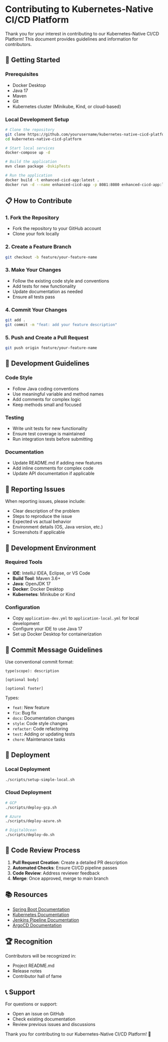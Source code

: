 # Contributing to Kubernetes-Native CI/CD Platform

Thank you for your interest in contributing to our Kubernetes-Native CI/CD Platform! This document provides guidelines and information for contributors.

## 🚀 Getting Started

### Prerequisites
- Docker Desktop
- Java 17
- Maven
- Git
- Kubernetes cluster (Minikube, Kind, or cloud-based)

### Local Development Setup
```bash
# Clone the repository
git clone https://github.com/yourusername/kubernetes-native-cicd-platform.git
cd kubernetes-native-cicd-platform

# Start local services
docker-compose up -d

# Build the application
mvn clean package -DskipTests

# Run the application
docker build -t enhanced-cicd-app:latest .
docker run -d --name enhanced-cicd-app -p 8081:8080 enhanced-cicd-app:latest
```

## 📋 How to Contribute

### 1. Fork the Repository
- Fork the repository to your GitHub account
- Clone your fork locally

### 2. Create a Feature Branch
```bash
git checkout -b feature/your-feature-name
```

### 3. Make Your Changes
- Follow the existing code style and conventions
- Add tests for new functionality
- Update documentation as needed
- Ensure all tests pass

### 4. Commit Your Changes
```bash
git add .
git commit -m "feat: add your feature description"
```

### 5. Push and Create a Pull Request
```bash
git push origin feature/your-feature-name
```

## 🎯 Development Guidelines

### Code Style
- Follow Java coding conventions
- Use meaningful variable and method names
- Add comments for complex logic
- Keep methods small and focused

### Testing
- Write unit tests for new functionality
- Ensure test coverage is maintained
- Run integration tests before submitting

### Documentation
- Update README.md if adding new features
- Add inline comments for complex code
- Update API documentation if applicable

## 🐛 Reporting Issues

When reporting issues, please include:
- Clear description of the problem
- Steps to reproduce the issue
- Expected vs actual behavior
- Environment details (OS, Java version, etc.)
- Screenshots if applicable

## 🔧 Development Environment

### Required Tools
- **IDE**: IntelliJ IDEA, Eclipse, or VS Code
- **Build Tool**: Maven 3.6+
- **Java**: OpenJDK 17
- **Docker**: Docker Desktop
- **Kubernetes**: Minikube or Kind

### Configuration
- Copy `application-dev.yml` to `application-local.yml` for local development
- Configure your IDE to use Java 17
- Set up Docker Desktop for containerization

## 📝 Commit Message Guidelines

Use conventional commit format:
```
type(scope): description

[optional body]

[optional footer]
```

Types:
- `feat`: New feature
- `fix`: Bug fix
- `docs`: Documentation changes
- `style`: Code style changes
- `refactor`: Code refactoring
- `test`: Adding or updating tests
- `chore`: Maintenance tasks

## 🚀 Deployment

### Local Deployment
```bash
./scripts/setup-simple-local.sh
```

### Cloud Deployment
```bash
# GCP
./scripts/deploy-gcp.sh

# Azure
./scripts/deploy-azure.sh

# DigitalOcean
./scripts/deploy-do.sh
```

## 🤝 Code Review Process

1. **Pull Request Creation**: Create a detailed PR description
2. **Automated Checks**: Ensure CI/CD pipeline passes
3. **Code Review**: Address reviewer feedback
4. **Merge**: Once approved, merge to main branch

## 📚 Resources

- [Spring Boot Documentation](https://spring.io/projects/spring-boot)
- [Kubernetes Documentation](https://kubernetes.io/docs/)
- [Jenkins Pipeline Documentation](https://www.jenkins.io/doc/book/pipeline/)
- [ArgoCD Documentation](https://argo-cd.readthedocs.io/)

## 🏆 Recognition

Contributors will be recognized in:
- Project README.md
- Release notes
- Contributor hall of fame

## 📞 Support

For questions or support:
- Open an issue on GitHub
- Check existing documentation
- Review previous issues and discussions

Thank you for contributing to our Kubernetes-Native CI/CD Platform! 🚀
